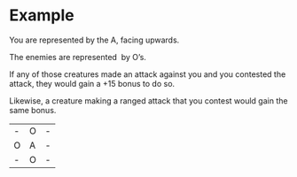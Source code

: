 # Example

You are represented by the A, facing upwards.

The enemies are represented  by O’s.

If any of those creatures made an attack against you and you contested the attack, they would gain a +15 bonus to do so.  

Likewise, a creature making a ranged attack that you contest would gain the same bonus.

|   |   |   |
|---|---|---|
| - | O | - |
| O | A | - |
| - | O | - |

